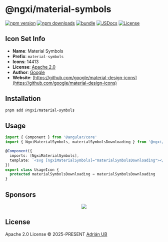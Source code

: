 # @ngxi/material-symbols

[![npm version][npm-version-src]][npm-version-href]
[![npm downloads][npm-downloads-src]][npm-downloads-href]
[![bundle][bundle-src]][bundle-href]
[![JSDocs][jsdocs-src]][jsdocs-href]
[![License][license-src]][license-href]

## Icon Set Info

- **Name**: Material Symbols
- **Prefix**: `material-symbols`
- **Icons**: 14413
- **License**: [Apache 2.0](https://github.com/google/material-design-icons/blob/master/LICENSE)
- **Author**: [Google](https://github.com/google/material-design-icons)
- **Website**: [https://github.com/google/material-design-icons](https://github.com/google/material-design-icons)

## Installation

```sh
pnpm add @ngxi/material-symbols
```

## Usage

```ts
import { Component } from '@angular/core'
import { NgxiMaterialSymbols, materialSymbolsDownloading } from '@ngxi/material-symbols'

@Component({
  imports: [NgxiMaterialSymbols],
  template: `<svg [ngxiMaterialSymbols]="materialSymbolsDownloading"></svg>`
})
export class UsageIcon {
  protected materialSymbolsDownloading = materialSymbolsDownloading
}
```

## Sponsors

<p align="center">
  <a href="https://cdn.jsdelivr.net/gh/adrian-ub/static/sponsors.svg">
    <img src='https://cdn.jsdelivr.net/gh/adrian-ub/static/sponsors.svg'/>
  </a>
</p>

## License

Apache 2.0 License © 2025-PRESENT [Adrián UB](https://github.com/adrian-ub)

<!-- Badges -->

[npm-version-src]: https://img.shields.io/npm/v/@ngxi/material-symbols?style=flat&colorA=080f12&colorB=1fa669
[npm-version-href]: https://npmjs.com/package/@ngxi/material-symbols
[npm-downloads-src]: https://img.shields.io/npm/dm/@ngxi/material-symbols?style=flat&colorA=080f12&colorB=1fa669
[npm-downloads-href]: https://npmjs.com/package/@ngxi/material-symbols
[bundle-src]: https://img.shields.io/bundlephobia/minzip/@ngxi/material-symbols?style=flat&colorA=080f12&colorB=1fa669&label=minzip
[bundle-href]: https://bundlephobia.com/result?p=@ngxi/material-symbols
[license-src]: https://img.shields.io/npm/l/@ngxi/material-symbols?style=flat&colorA=080f12&colorB=1fa669
[license-href]: https://github.com/adrian-ub/ngxi/blob/main/LICENSE
[jsdocs-src]: https://img.shields.io/badge/jsdocs-reference-080f12?style=flat&colorA=080f12&colorB=1fa669
[jsdocs-href]: https://www.jsdocs.io/package/@ngxi/material-symbols
